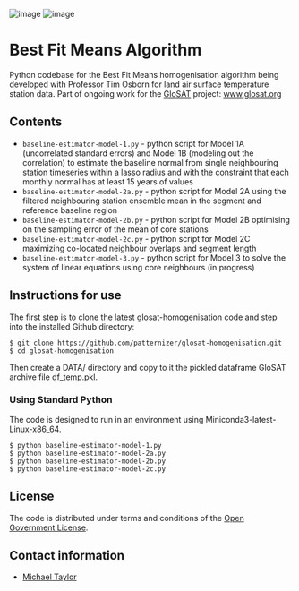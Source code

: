 ![image](https://github.com/patternizer/glosat-homogenisation/blob/main/MODEL-1-monthly-x1r-SE1r-725092(boston_city_wso)-744920(bho).png)
![image](https://github.com/patternizer/glosat-homogenisation/blob/main/MODEL-1-fit-725092(boston_city_wso)-744920(bho).png)

# Best Fit Means Algorithm

Python codebase for the Best Fit Means homogenisation algorithm being developed with Professor Tim Osborn for land air surface temperature station data. Part of ongoing work for the [GloSAT](https://www.glosat.org) project: www.glosat.org 

## Contents

* `baseline-estimator-model-1.py` - python script for Model 1A (uncorrelated standard errors) and Model 1B (modeling out the correlation) to estimate the baseline normal from single neighbouring station timeseries within a lasso radius and with the constraint that each monthly normal has at least 15 years of values
* `baseline-estimator-model-2a.py` - python script for Model 2A using the filtered neighbouring station ensemble mean in the segment and reference baseline region
* `baseline-estimator-model-2b.py` - python script for Model 2B optimising on the sampling error of the mean of core stations
* `baseline-estimator-model-2c.py` - python script for Model 2C maximizing co-located neighbour overlaps and segment length
* `baseline-estimator-model-3.py` - python script for Model 3 to solve the system of linear equations using core neighbours (in progress)


## Instructions for use

The first step is to clone the latest glosat-homogenisation code and step into the installed Github directory: 

    $ git clone https://github.com/patternizer/glosat-homogenisation.git
    $ cd glosat-homogenisation

Then create a DATA/ directory and copy to it the pickled dataframe GloSAT archive file df_temp.pkl.

### Using Standard Python

The code is designed to run in an environment using Miniconda3-latest-Linux-x86_64.

    $ python baseline-estimator-model-1.py
    $ python baseline-estimator-model-2a.py
    $ python baseline-estimator-model-2b.py
    $ python baseline-estimator-model-2c.py

## License

The code is distributed under terms and conditions of the [Open Government License](http://www.nationalarchives.gov.uk/doc/open-government-licence/version/3/).

## Contact information

* [Michael Taylor](michael.a.taylor@uea.ac.uk)


